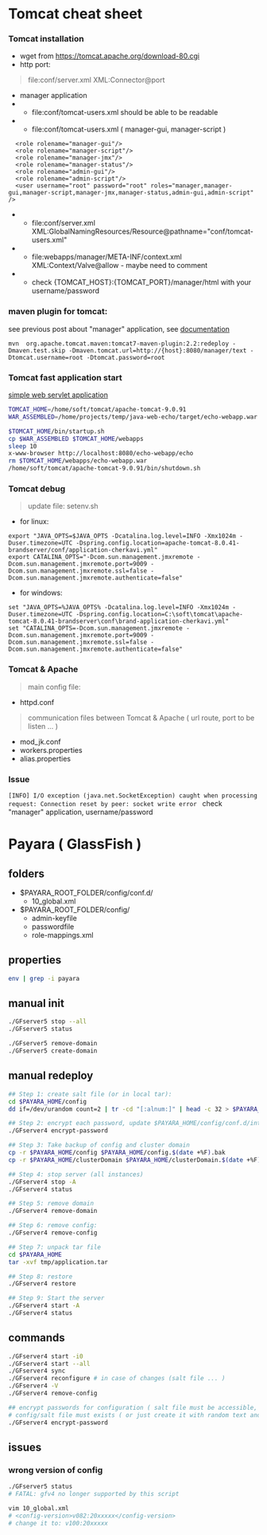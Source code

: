# Tomcat cheat sheet
### Tomcat installation 
* wget from https://tomcat.apache.org/download-80.cgi
* http port:
> file:conf/server.xml  XML:Connector@port
* manager application
* * file:conf/tomcat-users.xml should be able to be readable 
* * file:conf/tomcat-users.xml  ( manager-gui, manager-script )
```  <role rolename="manager"/>
  <role rolename="manager-gui"/>
  <role rolename="manager-script"/>
  <role rolename="manager-jmx"/>
  <role rolename="manager-status"/>
  <role rolename="admin-gui"/>
  <role rolename="admin-script"/>
  <user username="root" password="root" roles="manager,manager-gui,manager-script,manager-jmx,manager-status,admin-gui,admin-script" />
```
* * file:conf/server.xml XML:GlobalNamingResources/Resource@pathname="conf/tomcat-users.xml"
* * file:webapps/manager/META-INF/context.xml XML:Context/Valve@allow - maybe need to comment 
* * check {TOMCAT_HOST}:{TOMCAT_PORT}/manager/html with your username/password

### maven plugin for tomcat:
see previous post about "manager" application, 
see [documentation](http://tomcat.apache.org/maven-plugin-trunk/tomcat7-maven-plugin/redeploy-mojo.html)
``` 
mvn  org.apache.tomcat.maven:tomcat7-maven-plugin:2.2:redeploy -Dmaven.test.skip -Dmaven.tomcat.url=http://{host}:8080/manager/text -Dtomcat.username=root -Dtomcat.password=root
```

### Tomcat fast application start
[simple web servlet application](https://github.com/cherkavi/java-web/tree/master/simple-echo-server)  
```sh
TOMCAT_HOME=/home/soft/tomcat/apache-tomcat-9.0.91
WAR_ASSEMBLED=/home/projects/temp/java-web-echo/target/echo-webapp.war

$TOMCAT_HOME/bin/startup.sh      
cp $WAR_ASSEMBLED $TOMCAT_HOME/webapps
sleep 10
x-www-browser http://localhost:8080/echo-webapp/echo
rm $TOMCAT_HOME/webapps/echo-webapp.war
/home/soft/tomcat/apache-tomcat-9.0.91/bin/shutdown.sh
```

### Tomcat debug
> update file: setenv.sh
* for linux:
```
export "JAVA_OPTS=$JAVA_OPTS -Dcatalina.log.level=INFO -Xmx1024m -Duser.timezone=UTC -Dspring.config.location=apache-tomcat-8.0.41-brandserver/conf/application-cherkavi.yml"
export CATALINA_OPTS="-Dcom.sun.management.jmxremote -Dcom.sun.management.jmxremote.port=9009 -Dcom.sun.management.jmxremote.ssl=false -Dcom.sun.management.jmxremote.authenticate=false"
```
* for windows:
```
set "JAVA_OPTS=%JAVA_OPTS% -Dcatalina.log.level=INFO -Xmx1024m -Duser.timezone=UTC -Dspring.config.location=C:\soft\tomcat\apache-tomcat-8.0.41-brandserver\conf\brand-application-cherkavi.yml"
set "CATALINA_OPTS=-Dcom.sun.management.jmxremote -Dcom.sun.management.jmxremote.port=9009 -Dcom.sun.management.jmxremote.ssl=false -Dcom.sun.management.jmxremote.authenticate=false"
```

### Tomcat & Apache
> main config file: 
* httpd.conf
> communication files between Tomcat & Apache ( url route, port to be listen ... )
* mod_jk.conf
* workers.properties
* alias.properties


### Issue
```[INFO] I/O exception (java.net.SocketException) caught when processing request: Connection reset by peer: socket write error ```
check "manager" application, username/password


# Payara ( GlassFish )
## folders
* $PAYARA_ROOT_FOLDER/config/conf.d/
  * 10_global.xml
* $PAYARA_ROOT_FOLDER/config/
  * admin-keyfile
  * passwordfile
  * role-mappings.xml

## properties
```sh
env | grep -i payara
```

## manual init
```sh
./GFserver5 stop --all  
./GFserver5 status

./GFserver5 remove-domain 
./GFserver5 create-domain 
```

## manual redeploy
```sh
## Step 1: create salt file (or in local tar):
cd $PAYARA_HOME/config
dd if=/dev/urandom count=2 | tr -cd "[:alnum:]" | head -c 32 > $PAYARA_HOME/config/salt

## Step 2: encrypt each password, update $PAYARA_HOME/config/conf.d/int.xml
./GFserver4 encrypt-password

## Step 3: Take backup of config and cluster domain
cp -r $PAYARA_HOME/config $PAYARA_HOME/config.$(date +%F).bak
cp -r $PAYARA_HOME/clusterDomain $PAYARA_HOME/clusterDomain.$(date +%F).bak

## Step 4: stop server (all instances)
./GFserver4 stop -A
./GFserver4 status

## Step 5: remove domain
./GFserver4 remove-domain

## Step 6: remove config:
./GFserver4 remove-config

## Step 7: unpack tar file
cd $PAYARA_HOME
tar -xvf tmp/application.tar

## Step 8: restore
./GFserver4 restore

## Step 9: Start the server
./GFserver4 start -A
./GFserver4 status
```

## commands
```sh
./GFserver4 start -i0
./GFserver4 start --all
./GFserver4 sync
./GFserver4 reconfigure # in case of changes (salt file ... ) 
./GFserver4 -V
./GFserver4 remove-config

## encrypt passwords for configuration ( salt file must be accessible, otherwise just create it with the same content for all nodes )
# config/salt file must exists ( or just create it with random text and put on all nodes ) 
./GFserver4 encrypt-password
```
## issues
### wrong version of config
```sh
./GFserver5 status
# FATAL: gfv4 no longer supported by this script

vim 10_global.xml
# <config-version>v082:20xxxxx</config-version>
# change it to: v100:20xxxxx
```
